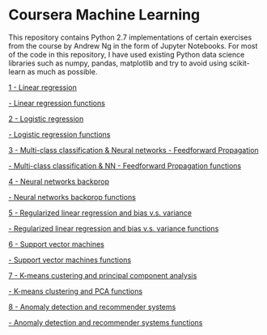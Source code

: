 # Coursera Machine Learning


This repository contains Python 2.7 implementations of certain exercises from the course by Andrew Ng in the form of Jupyter Notebooks. For most of the code in this repository, I have used existing Python data science libraries such as numpy, pandas, matplotlib and try to avoid using scikit-learn as much as possible.


<A href='http://nbviewer.jupyter.org/github/sametmarasli/machine_learning_andrewng/blob/master/notebooks/1/linear_regression.ipynb'>1 - Linear regression </A><BR>

<A href='https://github.com/sametmarasli/machine_learning_andrewng/blob/master/notebooks/1/ex1_func.py'>	- Linear regression functions</A><BR>

<A href='http://nbviewer.jupyter.org/github/sametmarasli/machine_learning_andrewng/blob/master/notebooks/2/logistic_regression.ipynb'>2 - Logistic regression</A><BR>

<A href='https://github.com/sametmarasli/machine_learning_andrewng/blob/master/notebooks/2/ex2_func.py'>	- Logistic regression functions</A><BR>

<A href='http://nbviewer.jupyter.org/github/sametmarasli/machine_learning_andrewng/blob/master/notebooks/3/multi-class_classification&neural_networks-feedforward_propagation.ipynb'>3 - Multi-class classification & Neural networks - Feedforward Propagation</A><BR>

<A href='https://github.com/sametmarasli/machine_learning_andrewng/blob/master/notebooks/3/ex3_func.py'>	- Multi-class classification & NN - Feedforward Propagation functions</A><BR>

<A href='http://nbviewer.jupyter.org/github/sametmarasli/machine_learning_andrewng/blob/master/notebooks/4/neural_networks_backprop.ipynb'>4 - Neural networks backprop</A><BR>
 
<A href='https://github.com/sametmarasli/machine_learning_andrewng/blob/master/notebooks/4/ex4_func.py'>	- Neural networks backprop functions</A><BR>

<A href='http://nbviewer.jupyter.org/github/sametmarasli/machine_learning_andrewng/blob/master/notebooks/5/regularized_linear_regression_and_bias-variance.ipynb'>5 - Regularized linear regression and bias v.s. variance</A><BR>

<A href='https://github.com/sametmarasli/machine_learning_andrewng/blob/master/notebooks/5/ex5_func.py'>	- Regularized linear regression and bias v.s. variance functions</A><BR>

<A href='http://nbviewer.jupyter.org/github/sametmarasli/machine_learning_andrewng/blob/master/notebooks/6/support_vector_machines.ipynb'>6 - Support vector machines</A><BR>

<A href='https://github.com/sametmarasli/machine_learning_andrewng/blob/master/notebooks/6/ex6_func.py'>	- Support vector machines functions</A><BR>

<A href='http://nbviewer.jupyter.org/github/sametmarasli/machine_learning_andrewng/blob/master/notebooks/7/kmeans_clustering_and_principal_component_analysis.ipynb'>7 - K-means custering and principal component analysis</A><BR>

<A href='https://github.com/sametmarasli/machine_learning_andrewng/blob/master/notebooks/7/ex7_func.py'>	- K-means clustering and PCA functions</A><BR>

<A href='http://nbviewer.jupyter.org/github/sametmarasli/machine_learning_andrewng/blob/master/notebooks/8/anomaly_detection_and_recommender_systems.ipynb'>8 - Anomaly detection and recommender systems</A><BR>

<A href='https://github.com/sametmarasli/machine_learning_andrewng/blob/master/notebooks/8/ex8_func.py'>	- Anomaly detection and recommender systems functions</A><BR>